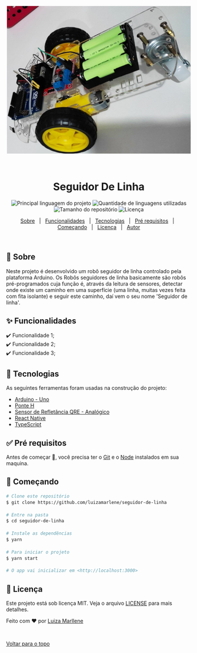 <div align="center" id="top"> 
  <img src="./src/img/seguidor_de_linha.jpeg" alt="Seguidor De Linha" width="500px"/>

  &#xa0;

  <!-- <a href="https://seguidordelinha.netlify.com">Demo</a> -->
</div>

<h1 align="center">Seguidor De Linha</h1>

<p align="center">
  <img alt="Principal linguagem do projeto" src="https://img.shields.io/github/languages/top/luizamarlene/seguidor-de-linha?color=56BEB8">

  <img alt="Quantidade de linguagens utilizadas" src="https://img.shields.io/github/languages/count/luizamarlene/seguidor-de-linha?color=56BEB8">

  <img alt="Tamanho do repositório" src="https://img.shields.io/github/repo-size/luizamarlene/seguidor-de-linha?color=56BEB8">

  <img alt="Licença" src="https://img.shields.io/github/license/luizamarlene/seguidor-de-linha?color=56BEB8">

  <!-- <img alt="Github issues" src="https://img.shields.io/github/issues/luizamarlene/seguidor-de-linha?color=56BEB8" /> -->

  <!-- <img alt="Github forks" src="https://img.shields.io/github/forks/luizamarlene/seguidor-de-linha?color=56BEB8" /> -->

  <!-- <img alt="Github stars" src="https://img.shields.io/github/stars/luizamarlene/seguidor-de-linha?color=56BEB8" /> -->
</p>

<!-- Status -->

<!-- <h4 align="center"> 
	🚧  Seguidor De Linha 🚀 Em construção...  🚧
</h4> 

<hr> -->

<p align="center">
  <a href="#dart-sobre">Sobre</a> &#xa0; | &#xa0; 
  <a href="#sparkles-funcionalidades">Funcionalidades</a> &#xa0; | &#xa0;
  <a href="#rocket-tecnologias">Tecnologias</a> &#xa0; | &#xa0;
  <a href="#white_check_mark-pré-requisitos">Pré requisitos</a> &#xa0; | &#xa0;
  <a href="#checkered_flag-começando">Começando</a> &#xa0; | &#xa0;
  <a href="#memo-licença">Licença</a> &#xa0; | &#xa0;
  <a href="https://github.com/luizamarlene" target="_blank">Autor</a>
</p>

<br>

## :dart: Sobre ##

Neste projeto é desenvolvido um robô seguidor de linha controlado pela plataforma Arduino. Os Robôs seguidores de linha basicamente são robôs pré-programados cuja função é, através da leitura de sensores, detectar onde existe um caminho em uma superfície (uma linha, muitas vezes feita com fita isolante) e seguir este caminho, daí vem o seu nome 'Seguidor de linha'.

## :sparkles: Funcionalidades ##

:heavy_check_mark: Funcionalidade 1;\
:heavy_check_mark: Funcionalidade 2;\
:heavy_check_mark: Funcionalidade 3;

## :rocket: Tecnologias ##

As seguintes ferramentas foram usadas na construção do projeto:

- [Arduino - Uno](https://www.arduino.cc/en/software)
- [Ponte H](https://www.filipeflop.com/produto/driver-motor-ponte-h-l298n/)
- [Sensor de Refletância QRE - Analógico](https://www.robocore.net/sensor-robo/sensor-de-linha-qre-analogico)
- [React Native](https://reactnative.dev/)
- [TypeScript](https://www.typescriptlang.org/)

## :white_check_mark: Pré requisitos ##

Antes de começar :checkered_flag:, você precisa ter o [Git](https://git-scm.com) e o [Node](https://nodejs.org/en/) instalados em sua maquina.

## :checkered_flag: Começando ##

```bash
# Clone este repositório
$ git clone https://github.com/luizamarlene/seguidor-de-linha

# Entre na pasta
$ cd seguidor-de-linha

# Instale as dependências
$ yarn

# Para iniciar o projeto
$ yarn start

# O app vai inicializar em <http://localhost:3000>
```

## :memo: Licença ##

Este projeto está sob licença MIT. Veja o arquivo [LICENSE](LICENSE.md) para mais detalhes.


Feito com :heart: por <a href="https://github.com/luizamarlene" target="_blank">Luiza Marllene</a>

&#xa0;

<a href="#top">Voltar para o topo</a>

